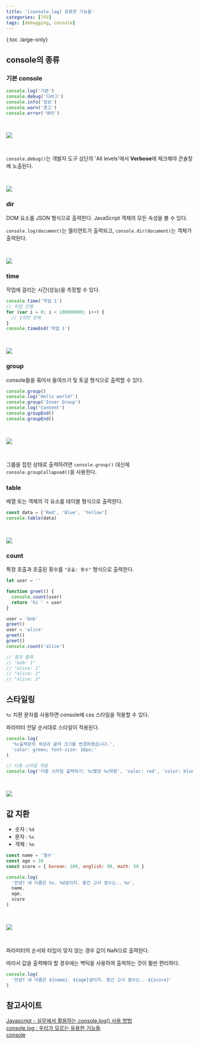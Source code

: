 ```yaml
---
title: '[console.log] 유용한 기능들'
categories: [기타]
tags: [debugging, console]
---
```


{:toc .large-only}

## console의 종류

### 기본 console

```js
console.log('기본')
console.debug('디버그')
console.info('정보')
console.warn('경고')
console.error('에러')
```

<img src="/assets/img/blog/2022-04-26-console_01.png" style="margin: 30px 0">

`console.debug()`는 개발자 도구 상단의 'All levels'에서 **Verbose**에 체크해야 콘솔창에 노출된다.

<img src="/assets/img/blog/2022-04-26-console_02.png" style="margin-top: 30px">

### dir

DOM 요소를 JSON 형식으로 출력한다. JavaScript 객체의 모든 속성을 볼 수 있다.

`console.log(document)`는 엘리먼트가 출력되고, `console.dir(document)`는 객체가 출력된다.

<img src="/assets/img/blog/2022-04-26-console_07.png" style="margin-top: 30px">

### time

작업에 걸리는 시간(성능)을 측정할 수 있다.

```js
console.time('작업 1')
// 작업 진행
for (var i = 0; i < 100000000; i++) {
  // 1억번 반복
}
console.timeEnd('작업 1')
```

<img src="/assets/img/blog/2022-04-26-console_05.png" style="margin-top: 30px">

### group

console들을 묶어서 들여쓰기 및 토글 형식으로 출력할 수 있다.

```js
console.group()
console.log('Hello world!')
console.group('Inner Group')
console.log('Content')
console.groupEnd()
console.groupEnd()
```

<img src="/assets/img/blog/2022-04-26-console_03.png" style="margin: 30px 0">

그룹을 접힌 상태로 출력하려면 `console.group()` 대신에 `console.groupCollapsed()`을 사용한다.

### table

배열 또는 객체의 각 요소를 테이블 형식으로 출력한다.

```js
const data = ['Red', 'Blue', 'Yellow']
console.table(data)
```

<img src="/assets/img/blog/2022-04-26-console_04.png" style="margin-top: 30px">

### count

특정 호출과 호출된 횟수를 `"호출: 횟수"` 형식으로 출력한다.

```js
let user = ''

function greet() {
  console.count(user)
  return 'hi ' + user
}

user = 'bob'
greet()
user = 'alice'
greet()
greet()
console.count('alice')

// 결과 출력
// "bob: 1"
// "alice: 1"
// "alice: 2"
// "alice: 3"
```

## 스타일링

`%c` 치환 문자를 사용하면 console에 css 스타일을 적용할 수 있다.

파라미터 전달 순서대로 스타일이 적용된다.

```js
console.log(
  '%c출력문의 색상과 글자 크기를 변경하였습니다.',
  'color: green; font-size: 16px;'
)

// 다중 스타일 적용
console.log('다중 스타일 출력하기: %c빨강 %c파랑', 'color: red', 'color: blue')
```

<img src="/assets/img/blog/2022-04-26-console_09.png" style="margin-top: 30px">

## 값 치환

- 숫자 : `%d`
- 문자 : `%s`
- 객체 : `%o`

```js
const name = '철수'
const age = 10
const score = { korean: 100, english: 90, math: 50 }

console.log(
  '안녕? 내 이름은 %s. %d살이지. 중간 고사 점수는.. %o',
  name,
  age,
  score
)
```

<img src="/assets/img/blog/2022-04-26-console_08.png" style="margin: 30px 0">

파라미터의 순서와 타입이 맞지 않는 경우 값이 NaN으로 출력된다.

따라서 값을 출력해야 할 경우에는 백틱을 사용하여 출력하는 것이 훨씬 편리하다.

```js
console.log(
  '안녕? 내 이름은 ${name}. ${age}살이지. 중간 고사 점수는.. ${score}'
)
```

## 참고사이트

[Javascript - 실무에서 활용하는 console.log() 사용 방법](https://7942yongdae.tistory.com/87)<br/>
[console.log : 우리가 모르는 유용한 기능들](https://ibrahimovic.tistory.com/39)<br/>
[console](https://developer.mozilla.org/en-US/docs/Web/API/console)
